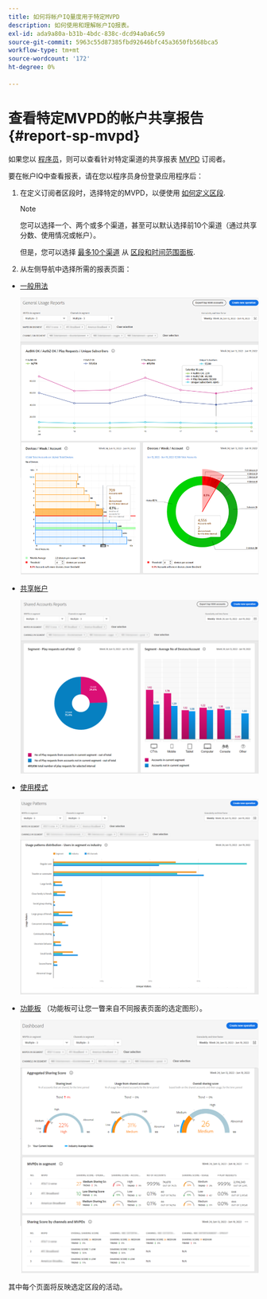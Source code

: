 ```yaml
---
title: 如何将帐户IQ量度用于特定MVPD
description: 如何使用和理解帐户IQ报表。
exl-id: ada9a80a-b31b-4bdc-838c-dcd94a0a6c59
source-git-commit: 5963c55d87385fbd92646bfc45a3650fb568bca5
workflow-type: tm+mt
source-wordcount: '172'
ht-degree: 0%

---
```


# 查看特定MVPD的帐户共享报告 <!--and programmer--> {#report-sp-mvpd}

如果您以 [程序员](/help/AccountIQ/product-concepts.md#programmer-def)，则可以查看针对特定渠道的共享报表 [MVPD](/help/AccountIQ/product-concepts.md#mvpd-def) 订阅者。

要在帐户IQ中查看报表，请在您以程序员身份登录应用程序后：

1. 在定义订阅者区段时，选择特定的MVPD，以便使用 [如何定义区段](/help/AccountIQ/howto-select-segment-timeframe.md).


   >[!NOTE]
   >
   >您可以选择一个、两个或多个渠道，甚至可以默认选择前10个渠道（通过共享分数、使用情况或帐户）。
   >
   >
   >但是，您可以选择 [最多10个渠道](/help/AccountIQ/limitations.md) 从 [区段和时间范围面板](/help/AccountIQ/segments-timeframe.md).

1. 从左侧导航中选择所需的报表页面：

* [一般用法](/help/AccountIQ/general-usage-reports.md)

   ![](assets/specific-mvpd-gen-usage.png)
* [共享帐户](/help/AccountIQ/shared-acc-reports.md)

   ![](assets/specific-mvpd-shared-acc.png)
* [使用模式](/help/AccountIQ/usage-patterns.md)

   ![](assets/specific-mvpd-usage-pattern.png)

* [功能板](/help/AccountIQ/dashboard.md) （功能板可让您一瞥来自不同报表页面的选定图形）。

   ![](assets/specific-mvpd-dashboard.png)

其中每个页面将反映选定区段的活动。


